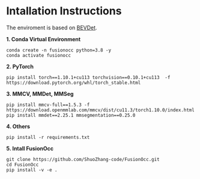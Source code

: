# Intallation Instructions
The enviroment is based on [BEVDet](https://github.com/HuangJunJie2017/BEVDet/blob/dev3.0/docker/Dockerfile).

**1. Conda Virtual Environment**
```shell
conda create -n fusionocc python=3.8 -y
conda activate fusionocc
```

**2. PyTorch**
```shell
pip install torch==1.10.1+cu113 torchvision==0.10.1+cu113  -f https://download.pytorch.org/whl/torch_stable.html
```

**3. MMCV, MMDet, MMSeg**
```shell
pip install mmcv-full==1.5.3 -f https://download.openmmlab.com/mmcv/dist/cu11.3/torch1.10.0/index.html
pip install mmdet==2.25.1 mmsegmentation==0.25.0
```

**4. Others**
```shell
pip install -r requirements.txt
```

**5. Intall FusionOcc**

```shell
git clone https://github.com/ShuoZhang-code/FusionOcc.git
cd FusionOcc
pip install -v -e .
```

